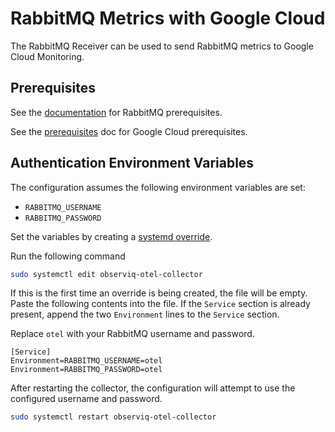 # RabbitMQ Metrics with Google Cloud

The RabbitMQ Receiver can be used to send RabbitMQ metrics to Google Cloud Monitoring.

## Prerequisites

See the [documentation](https://github.com/observIQ/bindplane-agent/blob/main/docs/receivers.md) for RabbitMQ prerequisites.

See the [prerequisites](../README.md) doc for Google Cloud prerequisites.

## Authentication Environment Variables

The configuration assumes the following environment variables are set:
- `RABBITMQ_USERNAME`
- `RABBITMQ_PASSWORD`

Set the variables by creating a [systemd override](https://wiki.archlinux.org/title/systemd#Replacement_unit_files).

Run the following command
```bash
sudo systemctl edit observiq-otel-collector
```

If this is the first time an override is being created, the file will be empty. Paste the following contents into the file. If the `Service` section is already present, append the two `Environment` lines to the `Service` section.

Replace `otel` with your RabbitMQ username and password.
```
[Service]
Environment=RABBITMQ_USERNAME=otel
Environment=RABBITMQ_PASSWORD=otel
```

After restarting the collector, the configuration will attempt to use the configured username and password.

```bash
sudo systemctl restart observiq-otel-collector
```
